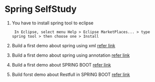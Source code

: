 # Spring SelfStudy

1. You have to install spring tool to eclipse

		In Eclipse, select menu Help > Eclipse MarketPlaces... > type spring tool > then choose one > Install
		
2. Build a first demo about spring using xml [refer link](https://github.com/colenhuttran/spring-seftstudy/tree/master/spring_bean_xml)

3. Build a first demo about spring using annotation [refer link](https://github.com/colenhuttran/spring-seftstudy/tree/master/spring_bean_annotation)

4. Build a first demo about SPRING BOOT [refer link](https://github.com/colenhuttran/spring-seftstudy/tree/master/spring_boot_demo)

5. Build forst demo about Restfull in SPRING BOOT [refer link](https://github.com/colenhuttran/spring-seftstudy/tree/master/Restful_spring_boot)

